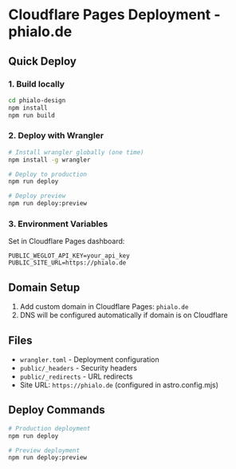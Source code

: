 # Cloudflare Pages Deployment - phialo.de

## Quick Deploy

### 1. Build locally
```bash
cd phialo-design
npm install
npm run build
```

### 2. Deploy with Wrangler
```bash
# Install wrangler globally (one time)
npm install -g wrangler

# Deploy to production
npm run deploy

# Deploy preview
npm run deploy:preview
```

### 3. Environment Variables

Set in Cloudflare Pages dashboard:
```
PUBLIC_WEGLOT_API_KEY=your_api_key
PUBLIC_SITE_URL=https://phialo.de
```

## Domain Setup

1. Add custom domain in Cloudflare Pages: `phialo.de`
2. DNS will be configured automatically if domain is on Cloudflare

## Files

- `wrangler.toml` - Deployment configuration
- `public/_headers` - Security headers
- `public/_redirects` - URL redirects
- Site URL: `https://phialo.de` (configured in astro.config.mjs)

## Deploy Commands

```bash
# Production deployment
npm run deploy

# Preview deployment
npm run deploy:preview
```